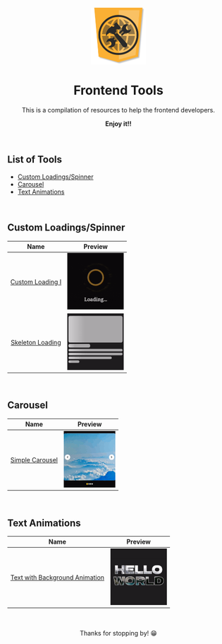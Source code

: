 <br>

<div align="center">
    <img src="images/logo.png" alt="Frontend Tools logo" height="128">
    <h1 align="center">Frontend Tools</h1>
    This is a compilation of resources to help the frontend developers.
    <p style="font-weight: bold">Enjoy it!!</p>
</div>

<br>

## List of Tools

- [Custom Loadings/Spinner](#custom-loadingsspinner)
- [Carousel](#carousel)
- [Text Animations](#text-animations)

<br>

## Custom Loadings/Spinner

|                            Name                             |                                                   Preview                                                   |
| :---------------------------------------------------------: | :---------------------------------------------------------------------------------------------------------: |
| [Custom Loading I](tools/custom-loadings/custom-loading-I/) | <img src="tools/custom-loadings/custom-loading-I/preview.gif" alt="Gif from custom loading I" height="128"> |
| [Skeleton Loading](tools/custom-loadings/skeleton-loading/) | <img src="tools/custom-loadings/skeleton-loading/preview.gif" alt="Gif from skeleton loading" height="128"> |

<br>

## Carousel

|                        Name                        |                                              Preview                                               |
| :------------------------------------------------: | :------------------------------------------------------------------------------------------------: |
| [Simple Carousel](tools/carousel/simple-carousel/) | <img src="tools/carousel/simple-carousel/preview.gif" alt="Gif from simple carousel" height="128"> |

<br>

## Text Animations

|                                   Name                                   |                                                         Preview                                                          |
| :----------------------------------------------------------------------: | :----------------------------------------------------------------------------------------------------------------------: |
| [Text with Background Animation](tools/texts/text-background-animation/) | <img src="tools/texts/text-background-animation/preview.gif" alt="Gif from text with background animation" height="128"> |

</br>

<div align="center">
	<br>
	Thanks for stopping by! 😁
</div>
